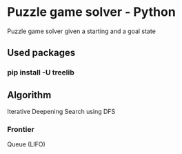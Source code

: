 # Puzzle game solver - Python
Puzzle game solver given a starting and a goal state

## Used packages
### pip install -U treelib

## Algorithm
Iterative Deepening Search using DFS

### Frontier
Queue (LIFO)
